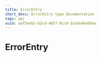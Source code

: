 ```yaml
---
title: ErrorEntry
short_desc: ErrorEntry type documentation
tags: api
uuid: aaf5eeb2-b2cd-4657-8cc0-5a1de46e6b4a
---
```


# ErrorEntry

